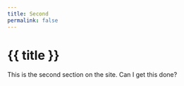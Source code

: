 ```yaml
---
title: Second
permalink: false
---
```


# {{ title }}
This is the second section on the site. Can I get this done?
